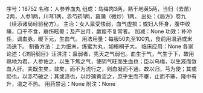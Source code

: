 序号：18752
名称：人参养血丸
组成：乌梅肉3两，熟干地黄5两，当归（去苗）2两，人参1两，川芎1两，赤芍药1两，菖蒲（微炒）1两。
出处：《局方》卷九（续添诸局经验秘方）。
主治：女人禀受怯弱，血气虚损；或妇人怀身，腹中绞痛，口干不食，崩伤眩晕；及产出月，羸瘦不复常者。
加减：None
功效：补冲任，调血脉，暖下元，生血气。
用法用量：每服50丸至100丸，食前用温酒或米汤送下。
制备方法：上为细末，炼蜜为丸，如梧桐子大。
临床应用：None
各家论述：《济阴纲目》汪淇注：禀弱者，先天之气弱也。血生于气，气生于下，故用熟地为君，人参佐之，以生下焦之气，使阴气旺而生血也；臣以乌梅，以生液而敛血入肝。夫既生矣，敛矣，而不为流行之，则血凝而不通，故以归，芎为使；其或瘀也，以赤芍破之；其或溃也，以炒蒲黄涩之，庶乎生而不壅，止而不塞，降中有升，温之不热。
用药禁忌：None
附注：None
